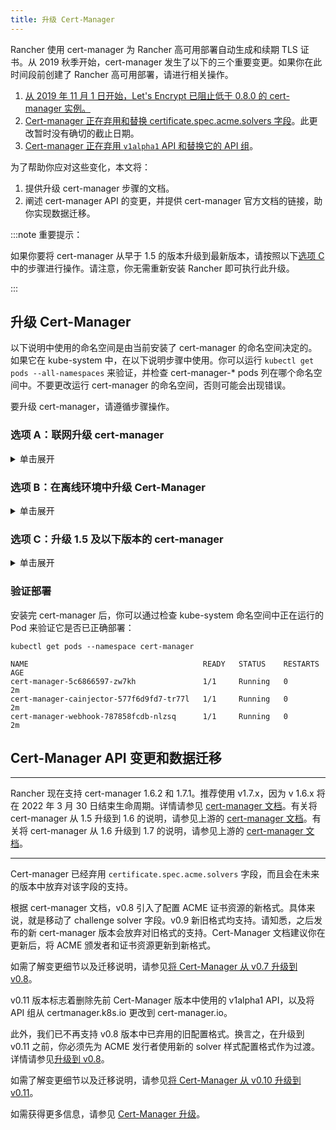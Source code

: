 ```yaml
---
title: 升级 Cert-Manager
---
```


Rancher 使用 cert-manager 为 Rancher 高可用部署自动生成和续期 TLS 证书。从 2019 秋季开始，cert-manager 发生了以下的三个重要变更。如果你在此时间段前创建了 Rancher 高可用部署，请进行相关操作。

1. [从 2019 年 11 月 1 日开始，Let's Encrypt 已阻止低于 0.8.0 的 cert-manager 实例。](https://community.letsencrypt.org/t/blocking-old-cert-manager-versions/98753)
1. [Cert-manager 正在弃用和替换 certificate.spec.acme.solvers 字段](https://cert-manager.io/docs/installation/upgrading/upgrading-0.7-0.8/)。此更改暂时没有确切的截止日期。
1. [Cert-manager 正在弃用 `v1alpha1` API 和替换它的 API 组](https://cert-manager.io/docs/installation/upgrading/upgrading-0.10-0.11/)。

为了帮助你应对这些变化，本文将：

1. 提供升级 cert-manager 步骤的文档。
1. 阐述 cert-manager API 的变更，并提供 cert-manager 官方文档的链接，助你实现数据迁移。

:::note 重要提示：

如果你要将 cert-manager 从早于 1.5 的版本升级到最新版本，请按照以下[选项 C](#选项-c升级-15-及以下版本的-cert-manager) 中的步骤进行操作。请注意，你无需重新安装 Rancher 即可执行此升级。

:::

## 升级 Cert-Manager

以下说明中使用的命名空间是由当前安装了 cert-manager 的命名空间决定的。如果它在 kube-system 中，在以下说明步骤中使用。你可以运行 `kubectl get pods --all-namespaces` 来验证，并检查 cert-manager-\* pods 列在哪个命名空间中。不要更改运行 cert-manager 的命名空间，否则可能会出现错误。

要升级 cert-manager，请遵循步骤操作。

### 选项 A：联网升级 cert-manager

<details id="normal">
  <summary>单击展开</summary>

1. [备份现有资源](https://cert-manager.io/docs/tutorials/backup/)：

   ```plain
   kubectl get -o yaml --all-namespaces \
   issuer,clusterissuer,certificates,certificaterequests > cert-manager-backup.yaml
   ```

   :::note 重要提示：

   如果你从低于 0.11.0 的版本升级，请将所有备份资源上的 apiVersion 从 `certmanager.k8s.io/v1alpha1` 升级到 `cert-manager.io/v1alpha2`。如果你需要在其他资源上使用 cert-manager 注释，请对其进行更新以反映新的 API 组。详情请参见[附加注释变更](https://cert-manager.io/docs/installation/upgrading/upgrading-0.10-0.11/#additional-annotation-changes)。

   :::

1. [卸载现有部署](https://cert-manager.io/docs/installation/uninstall/kubernetes/#uninstalling-with-helm)：

   ```plain
   helm uninstall cert-manager
   ```

   使用你安装的 vX.Y.Z 版本的链接删除 CustomResourceDefinition：

   ```plain
   kubectl delete -f https://github.com/cert-manager/cert-manager/releases/download/vX.Y.Z/cert-manager.crds.yaml

   ```

1. 单独安装 CustomResourceDefinition 资源：

   ```plain
   kubectl apply --validate=false -f https://github.com/cert-manager/cert-manager/releases/download/vX.Y.Z/cert-manager.crds.yaml

   ```

   :::note

   如果你运行的 Kubernetes 版本是 1.15 或更低版本，你需要在以上的 `kubectl apply` 命令中添加 `--validate=false`。否则你将看到 cert-manager CRD 资源中的 `x-kubernetes-preserve-unknown-fields` 字段校验错误提示。这是 kubectl 执行资源校验方式产生的良性错误。

   :::

1. 根据需要为 cert-manager 创建命名空间：

   ```plain
   kubectl create namespace cert-manager
   ```

1. 添加 Jetstack Helm 仓库：

   ```plain
   helm repo add jetstack https://charts.jetstack.io
   ```

1. 更新 Helm Chart 仓库本地缓存：

   ```plain
   helm repo update
   ```

1. 安装新版本的 cert-manager：

   ```plain
   helm install \
     cert-manager jetstack/cert-manager \
     --namespace cert-manager
   ```

1. [恢复备份资源](https://cert-manager.io/docs/tutorials/backup/#restoring-resources)：

   ```plain
   kubectl apply -f cert-manager-backup.yaml
   ```

</details>

### 选项 B：在离线环境中升级 Cert-Manager

<details id="airgap">
  <summary>单击展开</summary>

### 先决条件

在执行升级之前，先将所需的容器镜像添加到私有镜像仓库中，并下载/渲染所需的 Kubernetes manifest 文件来准备离线环境。

1. 参见[准备私有镜像仓库](../other-installation-methods/air-gapped-helm-cli-install/publish-images.md)指南，将升级所需的镜像推送到镜像仓库。

1. 在可以连接互联网的系统中，将 cert-manager 仓库添加到 Helm：

   ```plain
   helm repo add jetstack https://charts.jetstack.io
   helm repo update
   ```

1. 从 [Helm Chart 仓库](https://artifacthub.io/packages/helm/cert-manager/cert-manager)中获取最新可用的 cert-manager Chart：

   ```plain
   helm fetch jetstack/cert-manager
   ```

1. 使用安装 Chart 的选项来渲染 cert-manager 模板。记住要设置 `image.repository` 选项，以从你的私有镜像仓库拉取镜像。此操作会创建一个包含 Kubernetes manifest 文件的 `cert-manager` 目录。

   Helm 3 命令如下：

   ```plain
   helm template cert-manager ./cert-manager-v0.12.0.tgz --output-dir . \
   --namespace cert-manager \
   --set image.repository=<REGISTRY.YOURDOMAIN.COM:PORT>/quay.io/jetstack/cert-manager-controller
   --set webhook.image.repository=<REGISTRY.YOURDOMAIN.COM:PORT>/quay.io/jetstack/cert-manager-webhook
   --set cainjector.image.repository=<REGISTRY.YOURDOMAIN.COM:PORT>/quay.io/jetstack/cert-manager-cainjector
   ```

   Helm 2 命令如下：

   ```plain
   helm template ./cert-manager-v0.12.0.tgz --output-dir . \
   --name cert-manager --namespace cert-manager \
   --set image.repository=<REGISTRY.YOURDOMAIN.COM:PORT>/quay.io/jetstack/cert-manager-controller
   --set webhook.image.repository=<REGISTRY.YOURDOMAIN.COM:PORT>/quay.io/jetstack/cert-manager-webhook
   --set cainjector.image.repository=<REGISTRY.YOURDOMAIN.COM:PORT>/quay.io/jetstack/cert-manager-cainjector
   ```

1. 下载新旧版 cert-manager 所需的 CRD 文件：

   ```plain
   curl -L -o cert-manager-crd.yaml https://raw.githubusercontent.com/cert-manager/cert-manager/release-0.12/deploy/manifests/00-crds.yaml
   curl -L -o cert-manager/cert-manager-crd-old.yaml https://raw.githubusercontent.com/cert-manager/cert-manager/release-X.Y/deploy/manifests/00-crds.yaml
   ```

### 安装 cert-manager

1. 备份现有资源：

   ```plain
   kubectl get -o yaml --all-namespaces \
   issuer,clusterissuer,certificates,certificaterequests > cert-manager-backup.yaml
   ```

   :::note 重要提示：

   如果你从低于 0.11.0 的版本升级，请将所有备份资源上的 apiVersion 从 `certmanager.k8s.io/v1alpha1` 升级到 `cert-manager.io/v1alpha2`。如果你需要在其他资源上使用 cert-manager 注释，请对其进行更新以反映新的 API 组。详情请参见[附加注释变更](https://cert-manager.io/docs/installation/upgrading/upgrading-0.10-0.11/#additional-annotation-changes)。

   :::

1. 删除现有的 cert-manager 安装包：

   ```plain
   kubectl -n cert-manager \
   delete deployment,sa,clusterrole,clusterrolebinding \
   -l 'app=cert-manager' -l 'chart=cert-manager-v0.5.2'
   ```

   使用你安装的 vX.Y 版本的链接删除 CustomResourceDefinition：

   ```plain
   kubectl delete -f cert-manager/cert-manager-crd-old.yaml
   ```

1. 单独安装 CustomResourceDefinition 资源：

   ```plain
   kubectl apply -f cert-manager/cert-manager-crd.yaml
   ```

   :::note 重要提示：

   如果你运行的 Kubernetes 版本是 1.15 或更低版本，你需要在以上的 `kubectl apply` 命令中添加 `--validate=false`。否则你将看到 cert-manager CRD 资源中的 `x-kubernetes-preserve-unknown-fields` 字段校验错误提示。这是 kubectl 执行资源校验方式产生的良性错误。

   :::

1. 为 cert-manager 创建命名空间：

   ```plain
   kubectl create namespace cert-manager
   ```

1. 安装 cert-manager

   ```plain
   kubectl -n cert-manager apply -R -f ./cert-manager
   ```

1. [恢复备份资源](https://cert-manager.io/docs/tutorials/backup/#restoring-resources)：

   ```plain
   kubectl apply -f cert-manager-backup.yaml
   ```

</details>

### 选项 C：升级 1.5 及以下版本的 cert-manager

<details id="normal">
  <summary>单击展开</summary>

以前，要升级旧版本的 cert-manager，我们建议卸载并重新安装 Rancher。使用以下方法，你可以升级 cert-manager 而无需执行此额外步骤，从而更好地保护你的生产环境：

1. 按照[安装指南](https://cert-manager.io/docs/usage/cmctl/#installation)安装 `cmctl`（cert-manager CLI 工具）。

1. 确保所有以已弃用的 API 版本存储在 etcd 中的 cert-manager 自定义资源都迁移到 v1：

   ```
   cmctl upgrade migrate-api-version
   ```
   有关详细信息，请参阅 [API 版本迁移文档](https://cert-manager.io/docs/usage/cmctl/#migrate-api-version)。另请参阅[将 1.5 升级到 1.6](https://cert-manager.io/docs/installation/upgrading/upgrading-1.5-1.6/) 和[将 1.6 升级到到 1.7](https://cert-manager.io/docs/installation/upgrading/upgrading-1.6-1.7/)。

1. 正常使用 `helm upgrade` 将 cert-manager 升级到 1.7.1。如果需要，你可以直接从版本 1.5 转到 1.7。

1. 按照 Helm 教程[更新发布清单的 API 版本](https://helm.sh/docs/topics/kubernetes_apis/#updating-api-versions-of-a-release-manifest)。Chart 发布名称为 `release_name=rancher`，发布命名空​​间为 `release_namespace=cattle-system`。

1. 在解码后的文件中，搜索 `cert-manager.io/v1beta1` 并将其**替换**为 `cert-manager.io/v1`。

1. 使用 `helm upgrade` 正常升级 Rancher。

</details>

### 验证部署

安装完 cert-manager 后，你可以通过检查 kube-system 命名空间中正在运行的 Pod 来验证它是否已正确部署：

```
kubectl get pods --namespace cert-manager

NAME                                       READY   STATUS    RESTARTS   AGE
cert-manager-5c6866597-zw7kh               1/1     Running   0          2m
cert-manager-cainjector-577f6d9fd7-tr77l   1/1     Running   0          2m
cert-manager-webhook-787858fcdb-nlzsq      1/1     Running   0          2m
```

## Cert-Manager API 变更和数据迁移

---

Rancher 现在支持 cert-manager 1.6.2 和 1.7.1。推荐使用 v1.7.x，因为 v 1.6.x 将在 2022 年 3 月 30 日结束生命周期。详情请参见 [cert-manager 文档](../../../pages-for-subheaders/install-upgrade-on-a-kubernetes-cluster.md#4-安装-cert-manager)。有关将 cert-manager 从 1.5 升级到 1.6 的说明，请参见上游的 [cert-manager 文档](https://cert-manager.io/docs/installation/upgrading/upgrading-1.5-1.6/)。有关将 cert-manager 从 1.6 升级到 1.7 的说明，请参见上游的 [cert-manager 文档](https://cert-manager.io/docs/installation/upgrading/upgrading-1.6-1.7/)。

---

Cert-manager 已经弃用 `certificate.spec.acme.solvers` 字段，而且会在未来的版本中放弃对该字段的支持。

根据 cert-manager 文档，v0.8 引入了配置 ACME 证书资源的新格式。具体来说，就是移动了 challenge solver 字段。v0.9 新旧格式均支持。请知悉，之后发布的新 cert-manager 版本会放弃对旧格式的支持。Cert-Manager 文档建议你在更新后，将 ACME 颁发者和证书资源更新到新格式。

如需了解变更细节以及迁移说明，请参见[将 Cert-Manager 从 v0.7 升级到 v0.8](https://cert-manager.io/docs/installation/upgrading/upgrading-0.7-0.8/)。

v0.11 版本标志着删除先前 Cert-Manager 版本中使用的 v1alpha1 API，以及将 API 组从 certmanager.k8s.io 更改到 cert-manager.io。

此外，我们已不再支持 v0.8 版本中已弃用的旧配置格式。换言之，在升级到 v0.11 之前，你必须先为 ACME 发行者使用新的 solver 样式配置格式作为过渡。详情请参见[升级到 v0.8](https://cert-manager.io/docs/installation/upgrading/upgrading-0.7-0.8/)。

如需了解变更细节以及迁移说明，请参见[将 Cert-Manager 从 v0.10 升级到 v0.11](https://cert-manager.io/docs/installation/upgrading/upgrading-0.10-0.11/)。

如需获得更多信息，请参见 [Cert-Manager 升级](https://cert-manager.io/docs/installation/upgrading/)。

